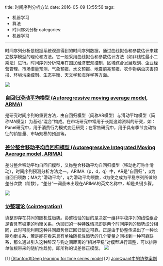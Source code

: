 title: 时间序列分析方法
date: 2016-05-09 13:55:56
tags:
- 机器学习
- 算法
- 时间序列分析
categories:
- 机器学习
-----------
时间序列分析是根据系统观测得到的时间序列数据，通过曲线拟合和参数估计来建立数学模型的理论和方法。它一般采用曲线拟合和参数估计方法（如非线性最小二乘法）进行。时间序列分析常用在国民经济宏观控制、区域综合发展规划、企业经营管理、市场潜量预测、气象预报、水文预报、地震前兆预报、农作物病虫灾害预报、环境污染控制、生态平衡、天文学和海洋学等方面。

![](/images/2016/time_series_analysis.jpg)

### [自回归滑动平均模型 (Autoregressive moving average model, ARMA)](https://zh.wikipedia.org/wiki/ARMA%E6%A8%A1%E5%9E%8B)
是研究时间序列的重要方法，由自回归模型（简称AR模型）与滑动平均模型（简称MA模型）为基础“混合”构成。在市场研究中常用于长期追踪资料的研究，如：Panel研究中，用于消费行为模式变迁研究；在零售研究中，用于具有季节变动特征的销售量、市场规模的预测等。

### [差分整合移动平均自回归模型 (Autoregressive Integrated Moving Average model, ARIMA)](https://zh.wikipedia.org/wiki/ARIMA%E6%A8%A1%E5%9E%8B)
差分整合移动平均自回归模型，又称整合移动平均自回归模型（移动也可称作滑动），时间序列预测分析方法之一。ARIMA（p，d，q）中，AR是"自回归"，p为自回归项数；MA为"滑动平均"，q为滑动平均项数，d为使之成为平稳序列所做的差分次数（阶数）。“差分”一词虽未出现在ARIMA的英文名称中，却是关键步骤。

![](/images/2016/2-autoregressive-integrated-moving-average.jpg)

<!--### [神经网络预测]-->
<!--### [SVM预测]-->
<!--### [灰色预测]-->
<!--### [模糊预测]-->
<!--### [组合预测]-->

### [协整理论 (cointegration)](http://wiki.mbalib.com/wiki/%E5%8D%8F%E6%95%B4%E7%90%86%E8%AE%BA)
协整即存在共同的随机性趋势。协整检验的目的是决定一组非平稳序列的线性组合是否具有稳定的均衡关系，伪回归的一种特殊情况即是两个时间序列的趋势成分相同，此时可能利用这种共同趋势修正回归使之可靠。正是由于协整传递出了一种长期均衡关系，若是能在看来具有单独随机性趋势的几个变量之间找到一种可靠联系，那么通过引入这种醉汉与狗之间距离的“相对平稳”对模型进行调整，可以排除单位根带来的随机性趋势，即所称的误差修正模型。
![](/images/2016/cointegration1.jpg)

[1] [(Stanford)Deep learning for time series model](http://cs229.stanford.edu/proj2012/BussetiOsbandWong-DeepLearningForTimeSeriesModeling.pdf)
[2] [JoinQuant中的协整案例](https://www.joinquant.com/algorithm/index/edit?algorithmId=8d6377bc4f2b85a702e28251f49bbbef)
